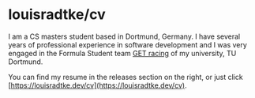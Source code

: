 # louisradtke/cv

I am a CS masters student based in Dortmund, Germany. I have several years of professional experience in software development and I was very engaged in the Formula Student team [GET racing](https://get-racing.de) of my university, TU Dortmund.

You can find my resume in the releases section on the right, or just click [https://louisradtke.dev/cv](https://louisradtke.dev/cv).
